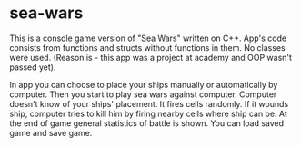 # sea-wars
This is a console game version of "Sea Wars" written on C++. 
App's code consists from functions and structs without functions in them. No classes were used. (Reason is - this app was a project at academy and OOP wasn't passed yet).

In app you can choose to place your ships manually or automatically by computer.
Then you start to play sea wars against computer.
Computer doesn't know of your ships' placement. It fires cells randomly. If it wounds ship, computer tries to kill him by firing nearby cells where ship can be.
At the end of game general statistics of battle is shown.
You can load saved game and save game.
